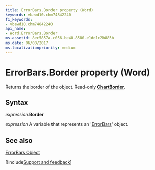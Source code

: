 ```yaml
---
title: ErrorBars.Border property (Word)
keywords: vbawd10.chm74842240
f1_keywords:
- vbawd10.chm74842240
api_name:
- Word.ErrorBars.Border
ms.assetid: 8ec5857a-c056-be40-8580-e1dd1c2b885b
ms.date: 06/08/2017
ms.localizationpriority: medium
---
```



# ErrorBars.Border property (Word)

Returns the border of the object. Read-only **[ChartBorder](Word.ChartBorder.md)**.


## Syntax

_expression_.**Border**

_expression_ A variable that represents an '[ErrorBars](Word.ErrorBars.md)' object.


## See also


[ErrorBars Object](Word.ErrorBars.md)

[!include[Support and feedback](~/includes/feedback-boilerplate.md)]